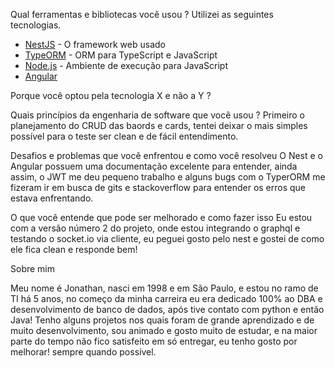 Qual ferramentas e bibliotecas você usou ?
Utilizei as seguintes tecnologias.

* [NestJS](https://nestjs.com/) - O framework web usado
* [TypeORM](https://typeorm.io/) - ORM para TypeScript e JavaScript
* [Node.js](https://nodejs.org/) - Ambiente de execução para JavaScript
* [Angular](https://angular.io/docs)


Porque você optou pela tecnologia X e não a Y ?


Quais princípios da engenharia de software que você usou ?
Primeiro o planejamento do CRUD das baords e cards, tentei deixar o mais simples possível para o teste ser clean e de fácil entendimento. 

Desafios e problemas que você enfrentou e como você resolveu
O Nest e o Angular possuem uma documentação excelente para entender, ainda assim, o JWT me deu pequeno trabalho e alguns bugs com o TyperORM me fizeram ir em busca de gits e stackoverflow para entender os erros que estava enfrentando.

O que você entende que pode ser melhorado e como fazer isso
Eu estou com a versão número 2 do projeto, onde estou integrando o graphql e testando o socket.io via cliente, eu peguei gosto pelo nest e gostei de como ele fica clean e responde bem!

Sobre mim

Meu nome é Jonathan, nasci em 1998 e em São Paulo, e estou no ramo de TI há 5 anos, no começo da minha carreira eu era dedicado 100% ao DBA e desenvolvimento de banco de dados, após tive contato com python e então Java! 
Tenho alguns projetos nos quais foram de grande aprendizado e de muito desenvolvimento, sou animado e gosto muito de estudar, e na maior parte do tempo não fico satisfeito em só entregar, eu tenho gosto por melhorar! sempre quando possível.